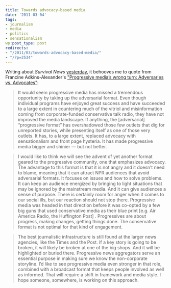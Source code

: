 ```yaml
---
title: Towards advocacy-based media
date: '2011-03-04'
tags:
- journalism
- media
- politics
- sensationalism
wp:post_type: post
redirects:
- "/2011/03/towards-advocacy-based-media/"
- "/?p=2534"
---
```


Writing about _Survival News_ [yesterday](http://www.island94.org/2011/03/advocacy-in-print-survival-news-for-2011/), it behooves me to quote from Francine Adkins-Alexander's ["Progressive media’s wrong turn: Adversaries vs. Advocates"](http://mediacomment.wordpress.com/2011/01/04/progressive-medias-wrong-turn-adversaries-vs-advocates/):

> It would seem progressive media has missed a tremendous opportunity by taking up the adversarial format. Even though individual programs have enjoyed great success and have succeeded to a large extent in countering much of the vitriol and misinformation coming from corporate-funded conservative talk radio, they have not improved the media landscape. If anything, the [adversarial] “progressive format” has overshadowed those few outlets that dig for unreported stories, while presenting itself as one of those very outlets. It has, to a large extent, replaced advocacy with sensationalism and front page hysteria. It has made progressive media bigger and shinier — but not better.

>

> I would like to think we will see the advent of yet another format geared to the progressive community, one that emphasizes advocacy. The advantage to this format is that it is not angry and it doesn’t need to blame, meaning that it can attract NPR audiences that avoid adversarial formats. It focuses on issues and how to solve problems. It can keep an audience energized by bringing to light situations that may be ignored by the mainstream media. And it can give audiences a sense of purpose. There is certainly room for anger when it comes to our social ills, but our reaction should not stop there. Progressive media was headed in that direction before it was co-opted by a few big guns that used conservative media as their blue print [e.g. Air America Radio, the Huffington Post] . Progressives are about progress, making changes, getting things done. The conservative format is not optimal for that kind of engagement.

>

> The best journalistic infrastructure is still found at the larger news agencies, like the Times and the Post. If a key story is going to be broken, it will likely be broken at one of the big shops. And it will be highlighted or buried there. Progressive news aggregators serve an essential purpose in making sure we know the non-corporate storyline. I’d like to see progressive media even stronger in that role, combined with a broadcast format that keeps people involved as well as informed. That will require a shift in framework and media style. I hope someone, somewhere, is working on this approach.
